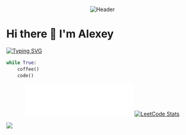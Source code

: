 <p align="center">
    <img src="https://aabarabanov.github.io/assets/header.svg" alt="Header">
</p>

# Hi there 👋 I'm Alexey

[![Typing SVG](https://readme-typing-svg.herokuapp.com?color=%2336BCF7&lines=Python+Backend+Developer&repeat=False)](https://git.io/typing-svg)

```python
while True:
    coffee()
    code()
```

<p align="center"><a href="https://aabarabanov.github.io"><img src="assets/banner.svg" alt="Banner" width="56%"></a>&nbsp;<a href="https://leetcode.com/giNEOnugbm"><img src="https://leetcard.jacoblin.cool/giNEOnugbm" alt="LeetCode Stats" width="42%"></a></p>

![](https://komarev.com/ghpvc/?username=AABarabanov)
